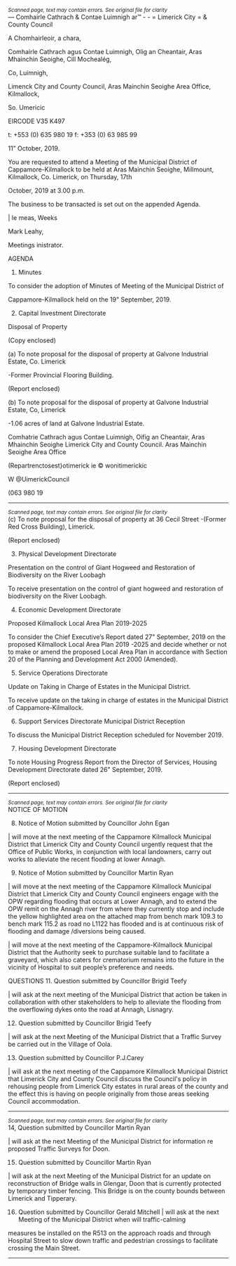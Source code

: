 *<small>Scanned page, text may contain errors. See original file for clarity</small>*  
— Comhairle Cathrach
& Contae Luimnigh
ar™ - -
= Limerick City
= & County Council

A Chomhairleoir, a chara,

Comhairle Cathrach agus Contae Luimnigh,
Olig an Cheantair, Aras Mhainchin Seoighe,
Cill Mochealég,

Co, Luimnigh,

Limenck City and County Council,
Aras Mainchin Seoighe Area Office,
Kilmallock,

So. Umericic

EIRCODE V35 K497

t: +553 (0) 635 980 19
f: +353 (0) 63 985 99

11" October, 2019.

You are requested to attend a Meeting of the Municipal District of Cappamore-Kilmallock to be
held at Aras Mainchin Seoighe, Millmount, Kilmallock, Co. Limerick, on Thursday, 17th

October, 2019 at 3.00 p.m.

The business to be transacted is set out on the appended Agenda.

| le meas,
Weeks

Mark Leahy,

Meetings inistrator.

AGENDA

1. Minutes

To consider the adoption of Minutes of Meeting of the Municipal District of

Cappamore-Kilmallock held on the 19" September, 2019.

2. Capital Investment Directorate

Disposal of Property

(Copy enclosed)

(a) To note proposal for the disposal of property at Galvone Industrial Estate, Co. Limerick

-Former Provincial Flooring Building.

(Report enclosed)

(b) To note proposal for the disposal of property at Galvone Industrial Estate, Co, Limerick

-1.06 acres of land at Galvone Industrial Estate.

Comhatrie Cathrach agus Contae Luimnigh, Oifig an Cheantair, Aras Mhainchin Seoighe
Limerick City and County Council. Aras Mainchin Seoighe Area Office

(Repartrenctosest}otimerick ie
© wonitimerickic

W @UimerickCouncil

(063 980 19

---
*<small>Scanned page, text may contain errors. See original file for clarity</small>*  
(c) To note proposal for the disposal of property at 36 Cecil Street
-(Former Red Cross Building), Limerick.

(Report enclosed)

3. Physical Development Directorate

Presentation on the control of Giant Hogweed and Restoration of
Biodiversity on the River Loobagh

To receive presentation on the control of giant hogweed and restoration of biodiversity
on the River Loobagh.

4. Economic Development Directorate

Proposed Kilmallock Local Area Plan 2019-2025

To consider the Chief Executive’s Report dated 27" September, 2019 on the proposed
Kilmallock Local Area Plan 2019 -2025 and decide whether or not to make or amend the
proposed Local Area Plan in accordance with Section 20 of the Planning and
Development Act 2000 (Amended).

5. Service Operations Directorate

Update on Taking in Charge of Estates in the Municipal District.

To receive update on the taking in charge of estates in the Municipal District of
Cappamore-Kilmallock.

6. Support Services Directorate
Municipal District Reception

To discuss the Municipal District Reception scheduled for November 2019.

7. Housing Development Directorate

To note Housing Progress Report from the Director of Services, Housing Development
Directorate dated 26" September, 2019.

(Report enclosed)

---
*<small>Scanned page, text may contain errors. See original file for clarity</small>*  
NOTICE OF MOTION

8. Notice of Motion submitted by Councillor John Egan

| will move at the next meeting of the Cappamore Kilmallock Municipal District that
Limerick City and County Council urgently request that the Office of Public Works, in
conjunction with local landowners, carry out works to alleviate the recent flooding at
lower Annagh.

9. Notice of Motion submitted by Councillor Martin Ryan

| will move at the next meeting of the Cappamore Kilmallock Municipal District that
Limerick City and County Council engineers engage with the OPW regarding flooding
that occurs at Lower Annagh, and to extend the OPW remit on the Annagh river from
where they currently stop and include the yellow highlighted area on the attached map
from bench mark 109.3 to bench mark 115.2 as road no L1122 has flooded and is at
continuous risk of flooding and damage /diversions being caused.

| will move at the next meeting of the Cappamore-Kilmallock Municipal District that the
Authority seek to purchase suitable land to facilitate a graveyard, which also caters for
crematorium remains into the future in the vicinity of Hospital to suit people’s
preference and needs.

QUESTIONS
11. Question submitted by Councillor Brigid Teefy

| will ask at the next meeting of the Municipal District that action be taken in
collaboration with other stakeholders to help to alleviate the flooding from the
overflowing dykes onto the road at Annagh, Lisnagry.

12. Question submitted by Councillor Brigid Teefy

| will ask at the next Meeting of the Municipal District that a Traffic Survey be carried
out in the Village of Oola.

13. Question submitted by Councillor P.J.Carey

| will ask at the next meeting of the Cappamore Kilmallock Municipal District that
Limerick City and County Council discuss the Council's policy in rehousing people from
Limerick City estates in rural areas of the county and the effect this is having on people
originally from those areas seeking Council accommodation.

---
*<small>Scanned page, text may contain errors. See original file for clarity</small>*  
14, Question submitted by Councillor Martin Ryan

| will ask at the next Meeting of the Municipal District for information re proposed
Traffic Surveys for Doon.

15. Question submitted by Councillor Martin Ryan

| will ask at the next Meeting of the Municipal District for an update on reconstruction
of Bridge walls in Glengar, Doon that is currently protected by temporary timber
fencing. This Bridge is on the county bounds between Limerick and Tipperary.

16. Question submitted by Councillor Gerald Mitchell
| will ask at the next Meeting of the Municipal District when will traffic-calming

measures be installed on the R513 on the approach roads and through Hospital Street
to slow down traffic and pedestrian crossings to facilitate crossing the Main Street.

---
